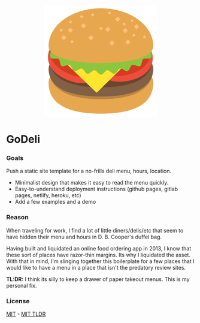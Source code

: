 <p align="center">
  <img height='300' src="./godeli.png">
</p>

# GoDeli
### Goals

Push a static site template for a no-frills deli menu, hours, location.

* Minimalist design that makes it easy to read the menu quickly.
* Easy-to-understand deployment instructions (github pages, gitlab pages, netlify, heroku, etc)
* Add a few examples and a demo

### Reason

When traveling for work, I find a lot of little diners/delis/etc that seem to have hidden their menu and hours in  D. B. Cooper's duffel bag. 

Having built and liquidated an online food ordering app in 2013, 
I know that these sort of places have razor-thin margins. Its why I liquidated the asset. With that in mind, I'm slinging together this boilerplate for a few places that I would like to have a menu in a place that isn't the predatory review sites. 

**TL:DR:** I think its silly to keep a drawer of paper takeout menus. This is my personal fix.  


### License

[MIT][mit] - [MIT TLDR][mit-tldr]

[mit]: ./LICENSE
[mit-tldr]: https://tldrlegal.com/license/mit-license